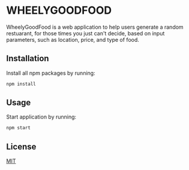# WHEELYGOODFOOD

WheelyGoodFood is a web application to help users generate a random restuarant, for those times you just can't decide, based on input parameters, such as location, price, and type of food.

## Installation

Install all npm packages by running:

```bash
npm install
```

## Usage

Start application by running:

```bash
npm start
```

## License
[MIT](https://choosealicense.com/licenses/mit/)
